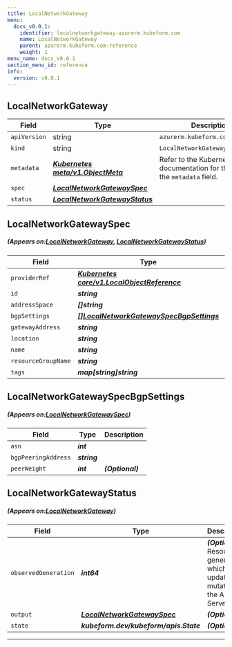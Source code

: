 ```yaml
---
title: LocalNetworkGateway
menu:
  docs_v0.0.1:
    identifier: localnetworkgateway-azurerm.kubeform.com
    name: LocalNetworkGateway
    parent: azurerm.kubeform.com-reference
    weight: 1
menu_name: docs_v0.0.1
section_menu_id: reference
info:
  version: v0.0.1
---
```


## LocalNetworkGateway
| Field | Type | Description |
| ------ | ----- | ----------- |
| `apiVersion` | string | `azurerm.kubeform.com/v1alpha1` |
|    `kind` | string | `LocalNetworkGateway` |
| `metadata` | ***[Kubernetes meta/v1.ObjectMeta](https://kubernetes.io/docs/reference/generated/kubernetes-api/v1.13/#objectmeta-v1-meta)***|Refer to the Kubernetes API documentation for the fields of the `metadata` field.|
| `spec` | ***[LocalNetworkGatewaySpec](#LocalNetworkGatewaySpec)***||
| `status` | ***[LocalNetworkGatewayStatus](#LocalNetworkGatewayStatus)***||
## LocalNetworkGatewaySpec
##### (Appears on:[LocalNetworkGateway](#LocalNetworkGateway), [LocalNetworkGatewayStatus](#LocalNetworkGatewayStatus))
| Field | Type | Description |
| ------ | ----- | ----------- |
| `providerRef` | ***[Kubernetes core/v1.LocalObjectReference](https://kubernetes.io/docs/reference/generated/kubernetes-api/v1.13/#localobjectreference-v1-core)***||
| `id` | ***string***||
| `addressSpace` | ***[]string***||
| `bgpSettings` | ***[[]LocalNetworkGatewaySpecBgpSettings](#LocalNetworkGatewaySpecBgpSettings)***| ***(Optional)*** |
| `gatewayAddress` | ***string***||
| `location` | ***string***||
| `name` | ***string***||
| `resourceGroupName` | ***string***||
| `tags` | ***map[string]string***| ***(Optional)*** |
## LocalNetworkGatewaySpecBgpSettings
##### (Appears on:[LocalNetworkGatewaySpec](#LocalNetworkGatewaySpec))
| Field | Type | Description |
| ------ | ----- | ----------- |
| `asn` | ***int***||
| `bgpPeeringAddress` | ***string***||
| `peerWeight` | ***int***| ***(Optional)*** |
## LocalNetworkGatewayStatus
##### (Appears on:[LocalNetworkGateway](#LocalNetworkGateway))
| Field | Type | Description |
| ------ | ----- | ----------- |
| `observedGeneration` | ***int64***| ***(Optional)*** Resource generation, which is updated on mutation by the API Server.|
| `output` | ***[LocalNetworkGatewaySpec](#LocalNetworkGatewaySpec)***| ***(Optional)*** |
| `state` | ***kubeform.dev/kubeform/apis.State***| ***(Optional)*** |
---
